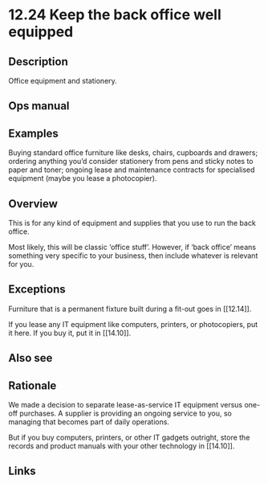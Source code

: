 # 12.24 Keep the back office well equipped

## Description

Office equipment and stationery.

## Ops manual

## Examples

Buying standard office furniture like desks, chairs, cupboards and drawers; ordering anything you’d consider stationery from pens and sticky notes to paper and toner; ongoing lease and maintenance contracts for specialised equipment (maybe you lease a photocopier).

## Overview

This is for any kind of equipment and supplies that you use to run the back office.

Most likely, this will be classic ‘office stuff’. However, if ‘back office’ means something very specific to your business, then include whatever is relevant for you.

## Exceptions

Furniture that is a permanent fixture built during a fit-out goes in [[12.14]].

If you lease any IT equipment like computers, printers, or photocopiers, put it here. If you buy it, put it in [[14.10]].

## Also see

## Rationale

We made a decision to separate lease-as-service IT equipment versus one-off purchases. A supplier is providing an ongoing service to you, so managing that becomes part of daily operations.

But if you buy computers, printers, or other IT gadgets outright, store the records and product manuals with your other technology in [[14.10]].

## Links
